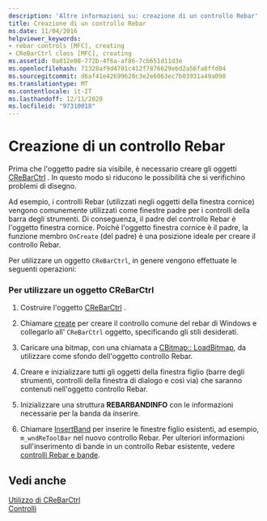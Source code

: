```yaml
---
description: 'Altre informazioni su: creazione di un controllo Rebar'
title: Creazione di un controllo Rebar
ms.date: 11/04/2016
helpviewer_keywords:
- rebar controls [MFC], creating
- CReBarCtrl class [MFC], creating
ms.assetid: 0a012e08-772b-4f6a-af86-7cb651d11d3e
ms.openlocfilehash: 71328af9d4701c412f7876629ebd2a56fa8ffd04
ms.sourcegitcommit: d6af41e42699628c3e2e6063ec7b03931a49a098
ms.translationtype: MT
ms.contentlocale: it-IT
ms.lasthandoff: 12/11/2020
ms.locfileid: "97310018"
---
```

# <a name="creating-a-rebar-control"></a>Creazione di un controllo Rebar

Prima che l'oggetto padre sia visibile, è necessario creare gli oggetti [CReBarCtrl](reference/crebarctrl-class.md) . In questo modo si riducono le possibilità che si verifichino problemi di disegno.

Ad esempio, i controlli Rebar (utilizzati negli oggetti della finestra cornice) vengono comunemente utilizzati come finestre padre per i controlli della barra degli strumenti. Di conseguenza, il padre del controllo Rebar è l'oggetto finestra cornice. Poiché l'oggetto finestra cornice è il padre, la funzione membro `OnCreate` (del padre) è una posizione ideale per creare il controllo Rebar.

Per utilizzare un oggetto `CReBarCtrl`, in genere vengono effettuate le seguenti operazioni:

### <a name="to-use-a-crebarctrl-object"></a>Per utilizzare un oggetto CReBarCtrl

1. Costruire l'oggetto [CReBarCtrl](reference/crebarctrl-class.md) .

1. Chiamare [create](reference/crebarctrl-class.md#create) per creare il controllo comune del rebar di Windows e collegarlo all' `CReBarCtrl` oggetto, specificando gli stili desiderati.

1. Caricare una bitmap, con una chiamata a [CBitmap:: LoadBitmap](reference/cbitmap-class.md#loadbitmap), da utilizzare come sfondo dell'oggetto controllo Rebar.

1. Creare e inizializzare tutti gli oggetti della finestra figlio (barre degli strumenti, controlli della finestra di dialogo e così via) che saranno contenuti nell'oggetto controllo Rebar.

1. Inizializzare una struttura **REBARBANDINFO** con le informazioni necessarie per la banda da inserire.

1. Chiamare [InsertBand](reference/crebarctrl-class.md#insertband) per inserire le finestre figlio esistenti, ad esempio, `m_wndReToolBar` nel nuovo controllo Rebar. Per ulteriori informazioni sull'inserimento di bande in un controllo Rebar esistente, vedere [controlli Rebar e bande](rebar-controls-and-bands.md).

## <a name="see-also"></a>Vedi anche

[Utilizzo di CReBarCtrl](using-crebarctrl.md)<br/>
[Controlli](controls-mfc.md)
